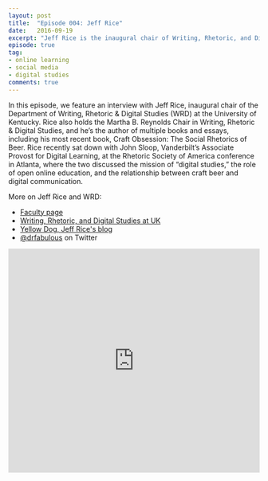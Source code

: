 ```yaml
---
layout: post
title:  "Episode 004: Jeff Rice"
date:   2016-09-19
excerpt: "Jeff Rice is the inaugural chair of Writing, Rhetoric, and Digital Studies at the University of Kentucky."
episode: true
tag:
- online learning
- social media
- digital studies
comments: true
---
```


In this episode, we feature an interview with Jeff Rice, inaugural chair of the Department of Writing, Rhetoric & Digital Studies (WRD) at the University of Kentucky. Rice also holds the Martha B. Reynolds Chair in Writing, Rhetoric & Digital Studies, and he’s the author of multiple books and essays, including his most recent book, Craft Obsession: The Social Rhetorics of Beer. Rice recently sat down with John Sloop, Vanderbilt’s Associate Provost for Digital Learning, at the Rhetoric Society of America conference in Atlanta, where the two discussed the mission of “digital studies,” the role of open online education, and the relationship between craft beer and digital communication.

More on Jeff Rice and WRD:

* [Faculty page](https://exit.sc/?url=https%3A%2F%2Fwrd.as.uky.edu%2Fusers%2Fjri236)
* [Writing, Rhetoric, and Digital Studies at UK](https://exit.sc/?url=https%3A%2F%2Fwrd.as.uky.edu%2F)
* [Yellow Dog, Jeff Rice's blog](https://exit.sc/?url=http%3A%2F%2Fydog.net%2F)
* [@drfabulous](https://exit.sc/?url=https%3A%2F%2Ftwitter.com%2Fdrfabulous) on Twitter


<iframe width="100%" height="450" scrolling="no" frameborder="no" src="https://w.soundcloud.com/player/?url=https%3A//api.soundcloud.com/tracks/283200891&amp;auto_play=false&amp;hide_related=false&amp;show_comments=true&amp;show_user=true&amp;show_reposts=false&amp;visual=true"></iframe>
